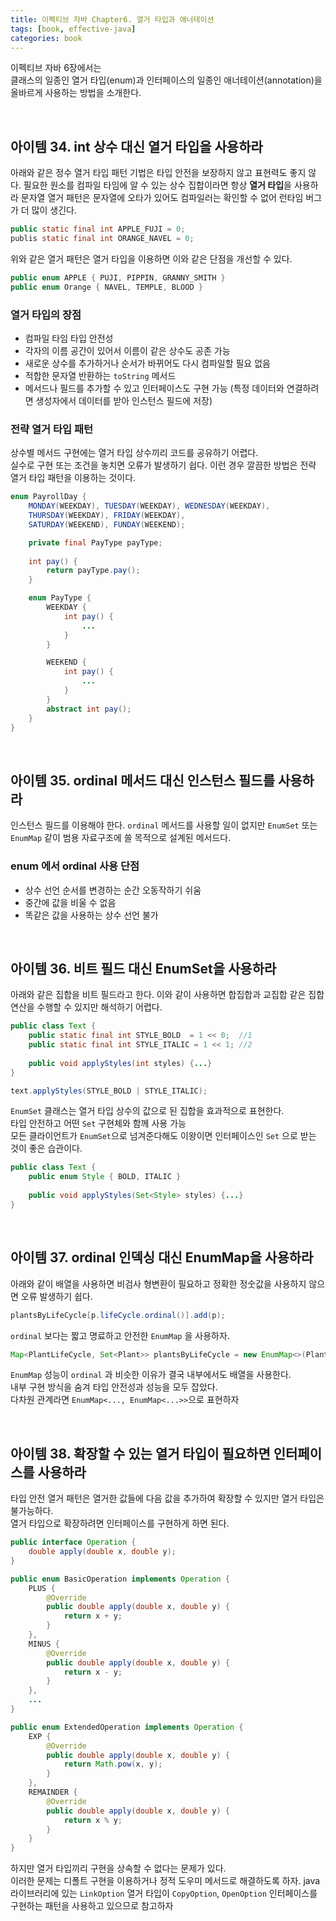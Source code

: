 ```yaml
---
title: 이펙티브 자바 Chapter6. 열거 타입과 애너테이션
tags: [book, effective-java]
categories: book
---
```



이펙티브 자바 6장에서는  
클래스의 일종인 열거 타입(enum)과 인터페이스의 일종인 애너테이션(annotation)을 올바르게 사용하는 방법을 소개한다.   

<!--more-->

<br/>

## 아이템 34. int 상수 대신 열거 타입을 사용하라

아래와 같은 정수 열거 타입 패턴 기법은 타입 안전을 보장하지 않고 표현력도 좋지 않다.
필요한 원소를 컴파일 타임에 알 수 있는 상수 집합이라면 항상 **열거 타입**을 사용하라
문자열 열거 패턴은 문자열에 오타가 있어도 컴파일러는 확인할 수 없어 런타임 버그가 더 많이 생긴다.

```java
public static final int APPLE_FUJI = 0;
publis static final int ORANGE_NAVEL = 0;
```

위와 같은 열거 패턴은 열거 타입을 이용하면 이와 같은 단점을 개선할 수 있다.
```java 
public enum APPLE { PUJI, PIPPIN, GRANNY_SMITH }
public enum Orange { NAVEL, TEMPLE, BLOOD }
``` 

### 열거 타입의 장점
- 컴파일 타임 타입 안전성
- 각자의 이름 공간이 있어서 이름이 같은 상수도 공존 가능
- 새로운 상수를 추가하거나 순서가 바뀌어도 다시 컴파일할 필요 없음
- 적합한 문자열 반환하는 `toString` 메서드 
- 메서드나 필드를 추가할 수 있고 인터페이스도 구현 가능 (특정 데이터와 연결하려면 생성자에서 데이터를 받아 인스턴스 필드에 저장)


### 전략 열거 타입 패턴

상수별 메서드 구현에는 열거 타입 상수끼리 코드를 공유하기 어렵다.  
실수로 구현 또는 조건을 놓치면 오류가 발생하기 쉽다.
이런 경우 깔끔한 방법은 전략 열거 타입 패턴을 이용하는 것이다.

```java
enum PayrollDay {
    MONDAY(WEEKDAY), TUESDAY(WEEKDAY), WEDNESDAY(WEEKDAY),
    THURSDAY(WEEKDAY), FRIDAY(WEEKDAY),
    SATURDAY(WEEKEND), FUNDAY(WEEKEND);

    private final PayType payType;
    
    int pay() {
        return payType.pay();
    }

    enum PayType {
        WEEKDAY {
            int pay() {
                ...
            } 
        }

        WEEKEND {
            int pay() {
                ...
            } 
        }
        abstract int pay();
    } 
}
``` 


<br/>

## 아이템 35. ordinal 메서드 대신 인스턴스 필드를 사용하라

인스턴스 필드를 이용해야 한다.
`ordinal` 메서드를 사용할 일이 없지만 `EnumSet` 또는 `EnumMap` 같이 범용 자료구조에 쓸 목적으로 설계된 메서드다. 

### enum 에서 ordinal 사용 단점
- 상수 선언 순서를 변경하는 순간 오동작하기 쉬움
- 중간에 값을 비울 수 없음
- 똑같은 값을 사용하는 상수 선언 불가


<br/>

## 아이템 36. 비트 필드 대신 EnumSet을 사용하라

아래와 같은 집합을 비트 필드라고 한다.
이와 같이 사용하면 합집합과 교집합 같은 집합 연산을 수행할 수 있지만 해석하기 어렵다.

```java
public class Text {
    public static final int STYLE_BOLD  = 1 << 0;  //1
    public static final int STYLE_ITALIC = 1 << 1; //2
    
    public void applyStyles(int styles) {...}
}

text.applyStyles(STYLE_BOLD | STYLE_ITALIC);
```

`EnumSet` 클래스는 열거 타입 상수의 값으로 된 집합을 효과적으로 표현한다.  
타입 안전하고 어떤 `Set` 구현체와 함께 사용 가능  
모든 클라이언트가 `EnumSet`으로 넘겨준다해도 이왕이면 인터페이스인 `Set` 으로 받는 것이 좋은 습관이다.

```java
public class Text {
    public enum Style { BOLD, ITALIC }
    
    public void applyStyles(Set<Style> styles) {...}
}
```

<br/>

## 아이템 37. ordinal 인덱싱 대신 EnumMap을 사용하라

아래와 같이 배열을 사용하면 비검사 형변환이 필요하고 정확한 정숫값을 사용하지 않으면 오류 발생하기 쉽다.

```java
plantsByLifeCycle[p.lifeCycle.ordinal()].add(p);
```

`ordinal` 보다는 짧고 명료하고 안전한 `EnumMap` 을 사용하자.

```java  
Map<PlantLifeCycle, Set<Plant>> plantsByLifeCycle = new EnumMap<>(Plant.LifeCycle.class);
```

`EnumMap` 성능이 `ordinal` 과 비슷한 이유가 결국 내부에서도 배열을 사용한다.  
내부 구현 방식을 숨겨 타입 안전성과 성능을 모두 잡았다.  
다차원 관계라면 `EnumMap<..., EnumMap<...>>`으로 표현하자

<br/>

## 아이템 38. 확장할 수 있는 열거 타입이 필요하면 인터페이스를 사용하라

타입 안전 열거 패턴은 열거한 값들에 다음 값을 추가하여 확장할 수 있지만 열거 타입은 불가능하다.  
열거 타입으로 확장하려면 인터페이스를 구현하게 하면 된다.  

```java 
public interface Operation {
    double apply(double x, double y);
}

public enum BasicOperation implements Operation {
    PLUS {
        @Override
        public double apply(double x, double y) {
            return x + y;
        }
    },
    MINUS {
        @Override
        public double apply(double x, double y) {
            return x - y;
        }
    },
    ...
}

public enum ExtendedOperation implements Operation {
    EXP {
        @Override
        public double apply(double x, double y) {
            return Math.pow(x, y);
        }
    },
    REMAINDER {
        @Override
        public double apply(double x, double y) {
            return x % y;
        }
    }
}
```

하지만 열거 타입끼리 구현을 상속할 수 없다는 문제가 있다.  
이러한 문제는 디폴트 구현을 이용하거나 정적 도우미 메서드로 해결하도록 하자.
java 라이브러리에 있는 `LinkOption` 열거 타입이 `CopyOption`, `OpenOption` 
인터페이스를 구현하는 패턴을 사용하고 있으므로 참고하자 


